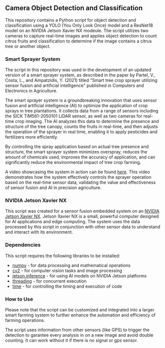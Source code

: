 ## Camera Object Detection and Classification

This repository contains a Python script for object detection and classification using a YOLO (You Only Look Once) model and a ResNet18 model on an NVIDIA Jetson Xavier NX modeule. The script utilizes two cameras to capture real-time images and applies object detection to count citrus fruits and classification to determine if the image contains a citrus tree or another object.

### Smart Sprayer System

The script in this repository was used in the development of an updated version of a smart sprayer system, as described in the paper by Partel, V., Costa, L., and Ampatzidis, Y. (2021) titled "Smart tree crop sprayer utilizing sensor fusion and artificial intelligence" published in Computers and Electronics in Agriculture.

The smart sprayer system is a groundbreaking innovation that uses sensor fusion and artificial intelligence (AI) to optimize the application of crop sprays in tree plantations. It collects data from a range of sensors including the SICK TiM561-2050101 LiDAR sensor, as well as two cameras for real-time crop imaging. The AI analyzes this data to determine the presence and structure of the tree canopy, counts the fruits in real-time, and then adjusts the operation of the sprayer in real time, enabling it to apply pesticides and fertilizers more efficiently.

By controlling the spray application based on actual tree presence and structure, the smart sprayer system minimizes overspray, reduces the amount of chemicals used, improves the accuracy of application, and can significantly reduce the environmental impact of tree crop farming.

A video showcasing the system in action can be found [here](https://www.youtube.com/watch?v=qRd4g44b2lk). This video demonstrates how the system effectively controls the sprayer operation based on the real-time sensor data, validating the value and effectiveness of sensor fusion and AI in precision agriculture.

### NVIDIA Jetson Xavier NX

This script was created for a sensor fusion embedded system on an [NVIDIA Jetson Xavier NX](https://developer.nvidia.com/embedded/jetson-xavier-nx-devkit). Jetson Xavier NX is a small, powerful computer designed for AI applications and edge computing. The system uses the data processed by this script in conjunction with other sensor data to understand and interact with its environment.

### Dependencies

This script requires the following libraries to be installed:

- [numpy](https://numpy.org/) - for data processing and mathematical operations
- [cv2](https://pypi.org/project/opencv-python/) - for computer vision tasks and image processing
- [jetson.inference](https://github.com/dusty-nv/jetson-inference) - for using AI models on NVIDIA Jetson platforms
- [threading](https://docs.python.org/3/library/threading.html) - for concurrent execution
- [time](https://docs.python.org/3/library/time.html) - for controlling the timing and execution of code

### How to Use

Please note that the script can be customized and integrated into a larger smart farming system to further enhance the automation and efficiency of farming operations.

The script uses information from other sensors (like GPS) to trigger the detection to garantee every analysis in on a new image and avoid double counting. It can work without it if there is no signal or gps sensor.
